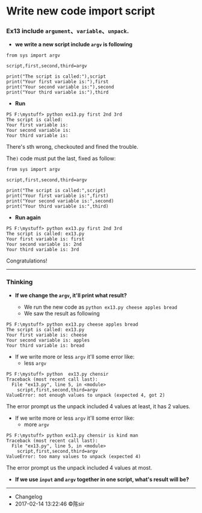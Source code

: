 # Write new code import script

### **Ex13 include `argument`、`variable`、`unpack`.**

- **we write a new script include `argv` is following**

```
from sys import argv

script,first,second,third=argv

print("The script is called:"),script
print("Your first variable is:"),first
print("Your second variable is:"),second
print("Your third variable is:"),third

```

- **Run**

```
PS F:\mystuff> python ex13.py first 2nd 3rd
The script is called:
Your first variable is:
Your second variable is:
Your third variable is:
```
There's sth wrong, checkouted and fined the trouble.

The`)` code must put the last, fixed as follow:

```
from sys import argv

script,first,second,third=argv

print("The script is called:",script)
print("Your first variable is:",first)
print("Your second variable is:",second)
print("Your third variable is:",third)

```

- **Run again**

```
PS F:\mystuff> python ex13.py first 2nd 3rd
The script is called: ex13.py
Your first variable is: first
Your second variable is: 2nd
Your third variable is: 3rd
```
Congratulations!

***

### **Thinking**

- **If we change the `argv`, it'll print what result?**

    - We run the new code as `python ex13.py cheese apples bread`
    - We saw the result as following

```
PS F:\mystuff> python ex13.py cheese apples bread
The script is called: ex13.py
Your first variable is: cheese
Your second variable is: apples
Your third variable is: bread
```
  - If we write more or less `argv` it'll some error like:
       - less `argv`
```
PS F:\mystuff> python  ex13.py chensir
Traceback (most recent call last):
  File "ex13.py", line 5, in <module>
    script,first,second,third=argv
ValueError: not enough values to unpack (expected 4, got 2)
```

The error prompt us the unpack included 4 values at least, it has 2 values.

- If we write more or less `argv` it'll some error like:
   - more `argv`

```
PS F:\mystuff> python ex13.py chensir is kind man
Traceback (most recent call last):
  File "ex13.py", line 5, in <module>
    script,first,second,third=argv
ValueError: too many values to unpack (expected 4)

```

The error prompt us the unpack included 4 values at most.

- **If we use `input` and `argv` together in one script, what's result will be?**

***
- Changelog
- 2017-02-14 13:22:46 ©陈sir

